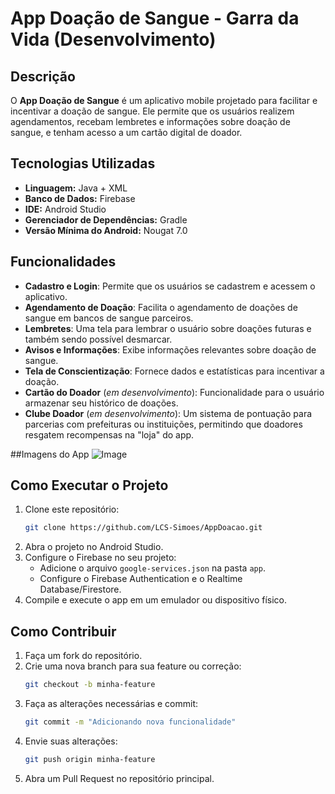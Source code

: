 # App Doação de Sangue - Garra da Vida (Desenvolvimento)

## Descrição
O **App Doação de Sangue** é um aplicativo mobile projetado para facilitar e incentivar a doação de sangue. Ele permite que os usuários realizem agendamentos, recebam lembretes e informações sobre doação de sangue, e tenham acesso a um cartão digital de doador.

## Tecnologias Utilizadas
- **Linguagem:** Java + XML
- **Banco de Dados:** Firebase
- **IDE:** Android Studio
- **Gerenciador de Dependências:** Gradle
- **Versão Mínima do Android:** Nougat 7.0

## Funcionalidades
- **Cadastro e Login**: Permite que os usuários se cadastrem e acessem o aplicativo.
- **Agendamento de Doação**: Facilita o agendamento de doações de sangue em bancos de sangue parceiros.
- **Lembretes**: Uma tela  para lembrar o usuário sobre doações futuras e também sendo possível desmarcar.
- **Avisos e Informações**: Exibe informações relevantes sobre doação de sangue.
- **Tela de Conscientização**: Fornece dados e estatísticas para incentivar a doação.
- **Cartão do Doador** (*em desenvolvimento*): Funcionalidade para o usuário armazenar seu histórico de doações.
- **Clube Doador** (*em desenvolvimento*): Um sistema de pontuação para parcerias com prefeituras ou instituições, permitindo que doadores resgatem recompensas na "loja" do app.

##Imagens do App
![Image](https://github.com/user-attachments/assets/eea2b836-4f86-4f83-a8d0-a167adca1978)

## Como Executar o Projeto
1. Clone este repositório:
   ```bash
   git clone https://github.com/LCS-Simoes/AppDoacao.git
   ```
2. Abra o projeto no Android Studio.
3. Configure o Firebase no seu projeto:
   - Adicione o arquivo `google-services.json` na pasta `app`.
   - Configure o Firebase Authentication e o Realtime Database/Firestore.
4. Compile e execute o app em um emulador ou dispositivo físico.

## Como Contribuir
1. Faça um fork do repositório.
2. Crie uma nova branch para sua feature ou correção:
   ```bash
   git checkout -b minha-feature
   ```
3. Faça as alterações necessárias e commit:
   ```bash
   git commit -m "Adicionando nova funcionalidade"
   ```
4. Envie suas alterações:
   ```bash
   git push origin minha-feature
   ```
5. Abra um Pull Request no repositório principal.



